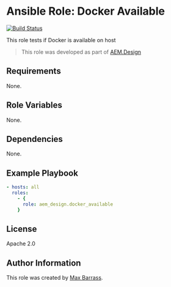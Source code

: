 # Ansible Role: Docker Available

[![Build Status](https://travis-ci.org/aem-design/ansible-role-docker-available.svg?branch=master)](https://travis-ci.org/aem-design/ansible-role-docker-available)

This role tests if Docker is available on host
> This role was developed as part of
> [AEM.Design](http://aem.design/)

## Requirements

None.

## Role Variables

None.

## Dependencies

None.

## Example Playbook

```yaml
- hosts: all
  roles:
    - { 
      role: aem_design.docker_available
    }
```

## License

Apache 2.0

## Author Information

This role was created by [Max Barrass](https://aem.design/).